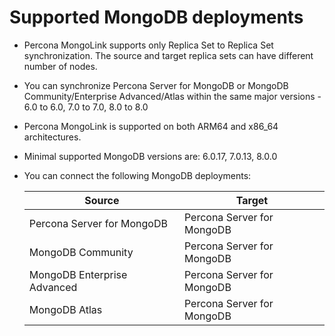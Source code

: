 # Supported MongoDB deployments

* Percona MongoLink supports only Replica Set to Replica Set synchronization. The source and target replica sets can have different number of nodes.
* You can synchronize Percona Server for MongoDB or MongoDB Community/Enterprise Advanced/Atlas within the same major versions - 6.0 to 6.0, 7.0 to 7.0, 8.0 to 8.0
* Percona MongoLink is supported on both ARM64 and x86_64 architectures.
* Minimal supported MongoDB versions are: 6.0.17, 7.0.13, 8.0.0
* You can connect the following MongoDB deployments:

   | Source | Target |
   | --- | --- |
   | Percona Server for MongoDB | Percona Server for MongoDB |
   | MongoDB Community | Percona Server for MongoDB |
   | MongoDB Enterprise Advanced | Percona Server for MongoDB |
   | MongoDB Atlas | Percona Server for MongoDB |
